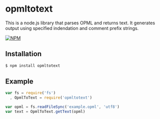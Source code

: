 # opmltotext

This is a node.js library that parses OPML and returns text.  It generates output using specified indendation and comment prefix strings.

[![NPM](https://nodei.co/npm/opmltotext.png)](https://nodei.co/npm/opmltotext/)

## Installation

```bash
$ npm install opmltotext
```

## Example

```js
var fs = require('fs')
  , OpmlToText = require('opmltotext')

var opml = fs.readFileSync('example.opml', 'utf8')
var text = OpmlToText.getText(opml)
```